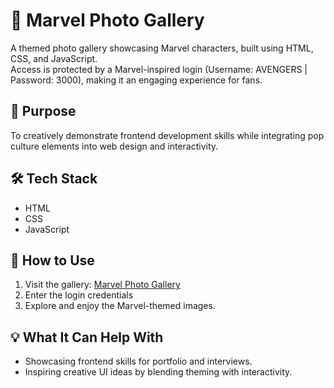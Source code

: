 # 📸 Marvel Photo Gallery

A themed photo gallery showcasing Marvel characters, built using HTML, CSS, and JavaScript.  
Access is protected by a Marvel-inspired login (Username: AVENGERS | Password: 3000), making it an engaging experience for fans.

## 🎯 Purpose
To creatively demonstrate frontend development skills while integrating pop culture elements into web design and interactivity.

## 🛠 Tech Stack
- HTML  
- CSS  
- JavaScript  

## 🚀 How to Use
1. Visit the gallery: [Marvel Photo Gallery](https://my-photo-gallery-3000.netlify.app/)  
2. Enter the login credentials
3. Explore and enjoy the Marvel-themed images.

## 💡 What It Can Help With
- Showcasing frontend skills for portfolio and interviews.  
- Inspiring creative UI ideas by blending theming with interactivity.
